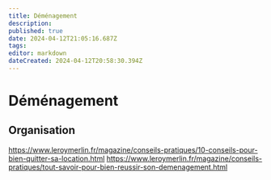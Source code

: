 ```yaml
---
title: Déménagement
description: 
published: true
date: 2024-04-12T21:05:16.687Z
tags: 
editor: markdown
dateCreated: 2024-04-12T20:58:30.394Z
---
```


# Déménagement

## Organisation

<https://www.leroymerlin.fr/magazine/conseils-pratiques/10-conseils-pour-bien-quitter-sa-location.html>
<https://www.leroymerlin.fr/magazine/conseils-pratiques/tout-savoir-pour-bien-reussir-son-demenagement.html>